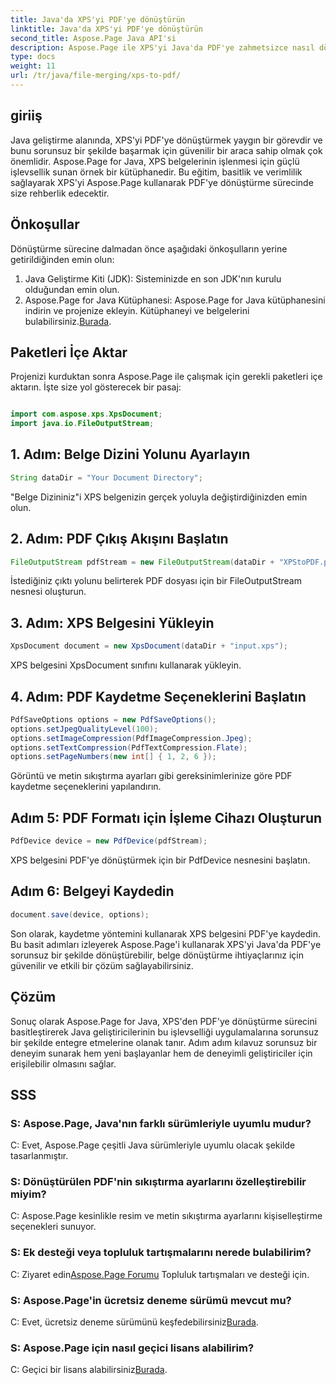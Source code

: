 ```yaml
---
title: Java'da XPS'yi PDF'ye dönüştürün
linktitle: Java'da XPS'yi PDF'ye dönüştürün
second_title: Aspose.Page Java API'si
description: Aspose.Page ile XPS'yi Java'da PDF'ye zahmetsizce nasıl dönüştürebileceğinizi öğrenin. Verimli belge dönüşümü için adım adım kılavuzumuzu izleyin.
type: docs
weight: 11
url: /tr/java/file-merging/xps-to-pdf/
---
```

## giriiş
Java geliştirme alanında, XPS'yi PDF'ye dönüştürmek yaygın bir görevdir ve bunu sorunsuz bir şekilde başarmak için güvenilir bir araca sahip olmak çok önemlidir. Aspose.Page for Java, XPS belgelerinin işlenmesi için güçlü işlevsellik sunan örnek bir kütüphanedir. Bu eğitim, basitlik ve verimlilik sağlayarak XPS'yi Aspose.Page kullanarak PDF'ye dönüştürme sürecinde size rehberlik edecektir.
## Önkoşullar
Dönüştürme sürecine dalmadan önce aşağıdaki önkoşulların yerine getirildiğinden emin olun:
1. Java Geliştirme Kiti (JDK): Sisteminizde en son JDK'nın kurulu olduğundan emin olun.
2.  Aspose.Page for Java Kütüphanesi: Aspose.Page for Java kütüphanesini indirin ve projenize ekleyin. Kütüphaneyi ve belgelerini bulabilirsiniz.[Burada](https://reference.aspose.com/page/java/).
## Paketleri İçe Aktar
Projenizi kurduktan sonra Aspose.Page ile çalışmak için gerekli paketleri içe aktarın. İşte size yol gösterecek bir pasaj:
```java

import com.aspose.xps.XpsDocument;
import java.io.FileOutputStream;
```
## 1. Adım: Belge Dizini Yolunu Ayarlayın
```java
String dataDir = "Your Document Directory";
```
"Belge Dizininiz"i XPS belgenizin gerçek yoluyla değiştirdiğinizden emin olun.
## 2. Adım: PDF Çıkış Akışını Başlatın
```java
FileOutputStream pdfStream = new FileOutputStream(dataDir + "XPStoPDF.pdf");
```
İstediğiniz çıktı yolunu belirterek PDF dosyası için bir FileOutputStream nesnesi oluşturun.
## 3. Adım: XPS Belgesini Yükleyin
```java
XpsDocument document = new XpsDocument(dataDir + "input.xps");
```
XPS belgesini XpsDocument sınıfını kullanarak yükleyin.
## 4. Adım: PDF Kaydetme Seçeneklerini Başlatın
```java
PdfSaveOptions options = new PdfSaveOptions();
options.setJpegQualityLevel(100);
options.setImageCompression(PdfImageCompression.Jpeg);
options.setTextCompression(PdfTextCompression.Flate);
options.setPageNumbers(new int[] { 1, 2, 6 });
```
Görüntü ve metin sıkıştırma ayarları gibi gereksinimlerinize göre PDF kaydetme seçeneklerini yapılandırın.
## Adım 5: PDF Formatı için İşleme Cihazı Oluşturun
```java
PdfDevice device = new PdfDevice(pdfStream);
```
XPS belgesini PDF'ye dönüştürmek için bir PdfDevice nesnesini başlatın.
## Adım 6: Belgeyi Kaydedin
```java
document.save(device, options);
```
Son olarak, kaydetme yöntemini kullanarak XPS belgesini PDF'ye kaydedin.
Bu basit adımları izleyerek Aspose.Page'i kullanarak XPS'yi Java'da PDF'ye sorunsuz bir şekilde dönüştürebilir, belge dönüştürme ihtiyaçlarınız için güvenilir ve etkili bir çözüm sağlayabilirsiniz.
## Çözüm
Sonuç olarak Aspose.Page for Java, XPS'den PDF'ye dönüştürme sürecini basitleştirerek Java geliştiricilerinin bu işlevselliği uygulamalarına sorunsuz bir şekilde entegre etmelerine olanak tanır. Adım adım kılavuz sorunsuz bir deneyim sunarak hem yeni başlayanlar hem de deneyimli geliştiriciler için erişilebilir olmasını sağlar.
## SSS
### S: Aspose.Page, Java'nın farklı sürümleriyle uyumlu mudur?
C: Evet, Aspose.Page çeşitli Java sürümleriyle uyumlu olacak şekilde tasarlanmıştır.
### S: Dönüştürülen PDF'nin sıkıştırma ayarlarını özelleştirebilir miyim?
C: Aspose.Page kesinlikle resim ve metin sıkıştırma ayarlarını kişiselleştirme seçenekleri sunuyor.
### S: Ek desteği veya topluluk tartışmalarını nerede bulabilirim?
 C: Ziyaret edin[Aspose.Page Forumu](https://forum.aspose.com/c/page/39) Topluluk tartışmaları ve desteği için.
### S: Aspose.Page'in ücretsiz deneme sürümü mevcut mu?
 C: Evet, ücretsiz deneme sürümünü keşfedebilirsiniz[Burada](https://releases.aspose.com/).
### S: Aspose.Page için nasıl geçici lisans alabilirim?
 C: Geçici bir lisans alabilirsiniz[Burada](https://purchase.aspose.com/temporary-license/).